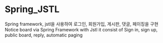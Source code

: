 # Spring_JSTL
 Spring framework, jstl을 사용하여 로그인, 회원가입, 게시판, 댓글, 페이징을 구현
 Notice board via Spring Framework with Jstl 
 it consist of Sign in, sign up, public board, reply, automatic paging 
